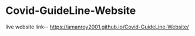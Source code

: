 # Covid-GuideLine-Website

live website link-- https://amanroy2001.github.io/Covid-GuideLine-Website/
